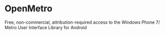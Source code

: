 OpenMetro
=========

Free, non-commercial, attribution-required access to the Windows Phone 7/ Metro User Interface Library for Android